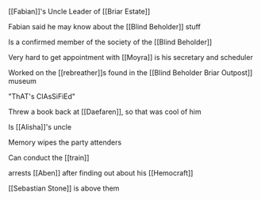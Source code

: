 [[Fabian]]'s Uncle
Leader of [[Briar Estate]]

Fabian said he may know about the [[Blind Beholder]] stuff

Is a confirmed member of the society of the [[Blind Beholder]]

Very hard to get appointment with [[Moyra]] is his secretary and scheduler

Worked on the [[rebreather]]s found in the [[Blind Beholder Briar Outpost]] museum

"ThAT's ClAsSiFiEd"

Threw a book back at [[Daefaren]], so that was cool of him

Is [[Alisha]]'s uncle

Memory wipes the party attenders 

Can conduct the [[train]]

arrests [[Aben]] after finding out about his [[Hemocraft]]

[[Sebastian Stone]] is above them